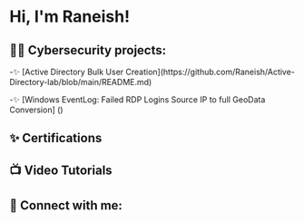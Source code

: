 <h1>Hi, I'm Raneish! </h1>

<h2>👨‍💻 Cybersecurity projects:</h2>
-✨ [Active Directory Bulk User Creation](https://github.com/Raneish/Active-Directory-lab/blob/main/README.md)


-✨ [Windows EventLog: Failed RDP Logins Source IP to full GeoData Conversion] ()
<h2> ✨ Certifications </h2>
<h2>📺 Video Tutorials </h2>
<h2> 🤳 Connect with me:</h2>

[youtube]: https://www.youtube.com/@RansBlogs
[linkedin]: https://linkedin.com/in/raneishchambers

<!--
**joshmadakor1/joshmadakor1** is a ✨ _special_ ✨ repository because its `README.md` (this file) appears on your GitHub profile.

Here are some ideas to get you started:

- 🔭 I’m currently working on ...
- 🌱 I’m currently learning ...
- 👯 I’m looking to collaborate on ...
- 🤔 I’m looking for help with ...
- 💬 Ask me about ...
- 📫 How to reach me: ...
- 😄 Pronouns: ...
- ⚡ Fun fact: ...
-->
